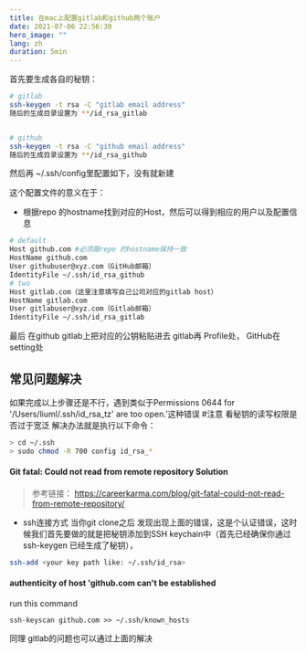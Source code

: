 ```yaml
---
title: 在mac上配置gitlab和github两个账户
date: 2021-07-06 22:56:30
hero_image: ""
lang: zh
duration: 5min
---
```



首先要生成各自的秘钥：

```sh
# gitlab
ssh-keygen -t rsa -C "gitlab email address"
随后的生成目录设置为 **/id_rsa_gitlab


# github
ssh-keygen -t rsa -C "github email address"
随后的生成目录设置为 **/id_rsa_github
```

然后再 ~/.ssh/config里配置如下，没有就新建

这个配置文件的意义在于：
- 根据repo 的hostname找到对应的Host，然后可以得到相应的用户以及配置信息

```sh
# default  
Host github.com #必须跟repo 的hostname保持一致
HostName github.com
User githubuser@xyz.com（GitHub邮箱）
IdentityFile ~/.ssh/id_rsa_github
# two 
Host gitlab.com（这里注意填写自己公司对应的gitlab host）
HostName gitlab.com
User gitlabuser@xyz.com（Gitlab邮箱）
IdentityFile ~/.ssh/id_rsa_gitlab
```

最后 在github gitlab上把对应的公钥粘贴进去
gitlab再 Profile处， GitHub在setting处

## 常见问题解决

如果完成以上步骤还是不行，遇到类似于Permissions 0644 for '/Users/liuml/.ssh/id_rsa_tz' are too open.’这种错误
#注意
看秘钥的读写权限是否过于宽泛
解决办法就是执行以下命令：

```sh
> cd ~/.ssh
> sudo chmod -R 700 config id_rsa_*

```

#### Git fatal: Could not read from remote repository Solution

> 参考链接： https://careerkarma.com/blog/git-fatal-could-not-read-from-remote-repository/

- ssh连接方式
当你git clone之后 发现出现上面的错误，这是个认证错误，这时候我们首先要做的就是把秘钥添加到SSH keychain中（首先已经确保你通过ssh-keygen 已经生成了秘钥），

```sh
ssh-add <your key path like: ~/.ssh/id_rsa>
```

#### authenticity of host 'github.com can't be established

run this command
```
ssh-keyscan github.com >> ~/.ssh/known_hosts
```

同理 gitlab的问题也可以通过上面的解决